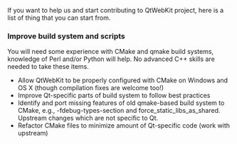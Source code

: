 If you want to help us and start contributing to QtWebKit project, here is a list of thing that you can start from.

### Improve build system and scripts

You will need some experience with CMake and qmake build systems, knowledge of Perl and/or Python will help. No advanced C++ skills are needed to take these items.

* Allow QtWebKit to be properly configured with CMake on Windows and OS X (though compilation fixes are welcome too!)
* Improve Qt-specific parts of build system to follow best practices
* Identify and port missing features of old qmake-based build system to CMake, e.g., -fdebug-types-section and force_static_libs_as_shared. Upstream changes which are not specific to Qt.
* Refactor CMake files to minimize amount of Qt-specific code (work with upstream)